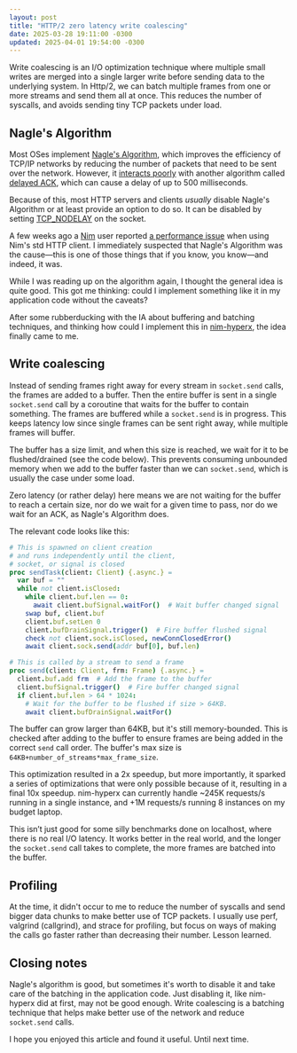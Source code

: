 ```yaml
---
layout: post
title: "HTTP/2 zero latency write coalescing"
date: 2025-03-28 19:11:00 -0300
updated: 2025-04-01 19:54:00 -0300
---
```


Write coalescing is an I/O optimization technique where multiple small writes are merged into a single larger write before sending data to the underlying system. In Http/2, we can batch multiple frames from one or more streams and send them all at once. This reduces the number of syscalls, and avoids sending tiny TCP packets under load.

## Nagle's Algorithm

Most OSes implement [Nagle's Algorithm](https://en.wikipedia.org/wiki/Nagle%27s_algorithm), which improves the efficiency of TCP/IP networks by reducing the number of packets that need to be sent over the network. However, it [interacts poorly](https://en.wikipedia.org/wiki/Nagle%27s_algorithm#Interaction_with_delayed_ACK) with another algorithm called [delayed ACK](https://en.wikipedia.org/wiki/TCP_delayed_acknowledgment), which can cause a delay of up to 500 milliseconds.

Because of this, most HTTP servers and clients *usually* disable Nagle's Algorithm or at least provide an option to do so. It can be disabled by setting [TCP_NODELAY](https://linux.die.net/man/7/tcp) on the socket.

A few weeks ago a [Nim](https://nim-lang.org/) user reported [a performance issue](https://github.com/nim-lang/Nim/issues/24741) when using Nim's std HTTP client. I immediately suspected that Nagle's Algorithm was the cause—this is one of those things that if you know, you know—and indeed, it was.

While I was reading up on the algorithm again, I thought the general idea is quite good. This got me thinking: could I implement something like it in my application code without the caveats?

After some rubberducking with the IA about buffering and batching techniques, and thinking how could I implement this in [nim-hyperx](https://github.com/nitely/nim-hyperx), the idea finally came to me.

## Write coalescing

Instead of sending frames right away for every stream in `socket.send` calls, the frames are added to a buffer. Then the entire buffer is sent in a single `socket.send` call by a coroutine that waits for the buffer to contain something. The frames are buffered while a `socket.send` is in progress. This keeps latency low since single frames can be sent right away, while multiple frames will buffer.

The buffer has a size limit, and when this size is reached, we wait for it to be flushed/drained (see the code below). This prevents consuming unbounded memory when we add to the buffer faster than we can `socket.send`, which is usually the case under some load.

Zero latency (or rather delay) here means we are not waiting for the buffer to reach a certain size, nor do we wait for a given time to pass, nor do we wait for an ACK, as Nagle's Algorithm does.

The relevant code looks like this:

```nim
# This is spawned on client creation
# and runs independently until the client,
# socket, or signal is closed
proc sendTask(client: Client) {.async.} =
  var buf = ""
  while not client.isClosed:
    while client.buf.len == 0:
      await client.bufSignal.waitFor()  # Wait buffer changed signal
    swap buf, client.buf
    client.buf.setLen 0
    client.bufDrainSignal.trigger()  # Fire buffer flushed signal
    check not client.sock.isClosed, newConnClosedError()
    await client.sock.send(addr buf[0], buf.len)

# This is called by a stream to send a frame
proc send(client: Client, frm: Frame) {.async.} =
  client.buf.add frm  # Add the frame to the buffer
  client.bufSignal.trigger()  # Fire buffer changed signal
  if client.buf.len > 64 * 1024:
    # Wait for the buffer to be flushed if size > 64KB.
    await client.bufDrainSignal.waitFor()
```

The buffer can grow larger than 64KB, but it's still memory-bounded. This is checked after adding to the buffer to ensure frames are being added in the correct `send` call order. The buffer's max size is `64KB+number_of_streams*max_frame_size`.

This optimization resulted in a 2x speedup, but more importantly, it sparked a series of optimizations that were only possible because of it, resulting in a final 10x speedup. nim-hyperx can currently handle ~245K requests/s running in a single instance, and +1M requests/s running 8 instances on my budget laptop.

This isn’t just good for some silly benchmarks done on localhost, where there is no real I/O latency. It works better in the real world, and the longer the `socket.send` call takes to complete, the more frames are batched into the buffer.

## Profiling

At the time, it didn't occur to me to reduce the number of syscalls and send bigger data chunks to make better use of TCP packets. I usually use perf, valgrind (callgrind), and strace for profiling, but focus on ways of making the calls go faster rather than decreasing their number. Lesson learned.

## Closing notes

Nagle's algorithm is good, but sometimes it's worth to disable it and take care of the batching in the application code. Just disabling it, like nim-hyperx did at first, may not be good enough. Write coalescing is a batching technique that helps make better use of the network and reduce `socket.send` calls.

I hope you enjoyed this article and found it useful. Until next time.
